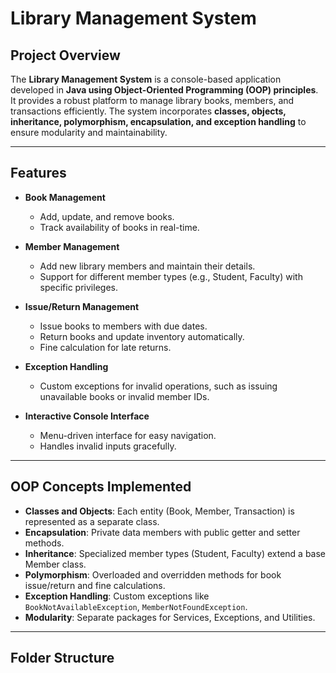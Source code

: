 # Library Management System

## Project Overview
The **Library Management System** is a console-based application developed in **Java using Object-Oriented Programming (OOP) principles**. It provides a robust platform to manage library books, members, and transactions efficiently. The system incorporates **classes, objects, inheritance, polymorphism, encapsulation, and exception handling** to ensure modularity and maintainability.

---

## Features
- **Book Management**
  - Add, update, and remove books.
  - Track availability of books in real-time.
  
- **Member Management**
  - Add new library members and maintain their details.
  - Support for different member types (e.g., Student, Faculty) with specific privileges.
  
- **Issue/Return Management**
  - Issue books to members with due dates.
  - Return books and update inventory automatically.
  - Fine calculation for late returns.
  
- **Exception Handling**
  - Custom exceptions for invalid operations, such as issuing unavailable books or invalid member IDs.

- **Interactive Console Interface**
  - Menu-driven interface for easy navigation.
  - Handles invalid inputs gracefully.

---

## OOP Concepts Implemented
- **Classes and Objects**: Each entity (Book, Member, Transaction) is represented as a separate class.  
- **Encapsulation**: Private data members with public getter and setter methods.  
- **Inheritance**: Specialized member types (Student, Faculty) extend a base Member class.  
- **Polymorphism**: Overloaded and overridden methods for book issue/return and fine calculations.  
- **Exception Handling**: Custom exceptions like `BookNotAvailableException`, `MemberNotFoundException`.  
- **Modularity**: Separate packages for Services, Exceptions, and Utilities.

---

## Folder Structure
